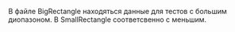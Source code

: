 В файле BigRectangle находяться данные для тестов с большим диопазоном. В SmallRectangle соответсвенно с меньшим.
